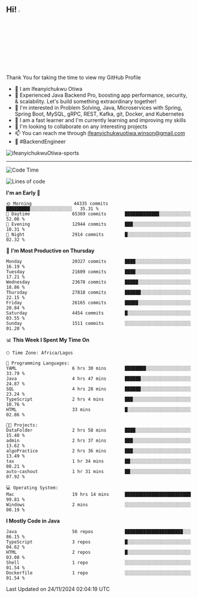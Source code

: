 <!-- BLOG-POST-LIST:START --><!-- BLOG-POST-LIST:END -->

## Hi! <img src="https://media.giphy.com/media/hvRJCLFzcasrR4ia7z/giphy.gif" width="4%"> 

Thank You for taking the time to view my GitHub Profile

- 👋 I am Ifeanyichukwu Otiwa
- 🚀 Experienced Java Backend Pro, boosting app performance, security, & scalability. Let's build something extraordinary together!
- 👀 I'm interested in Problem Solving, Java, Microservices with Spring, Spring Boot, MySQL, gRPC, REST, Kafka, git, Docker, and Kubernetes
- 🌱 I am a fast learner and I'm currently learning and improving my skills
- 💞️ I'm looking to collaborate on any interesting projects
- 📫 You can reach me through ifeanyichukwuotiwa.winson@gmail.com
- 🚀 #BackendEngineer

<p align="left" marginTop="10px"> <img src="https://komarev.com/ghpvc/?username=ifeanyichukwuOtiwa-sports&label=Profile%20views&color=0e75b6&style=for-the-badge" alt="ifeanyichukwuOtiwa-sports" /> </p>

***

<!--START_SECTION:waka-->
![Code Time](http://img.shields.io/badge/Code%20Time-3%2C153%20hrs%2023%20mins-blue)

![Lines of code](https://img.shields.io/badge/From%20Hello%20World%20I%27ve%20Written-31.3%20million%20lines%20of%20code-blue)

**I'm an Early 🐤** 

```text
🌞 Morning                44335 commits       █████████░░░░░░░░░░░░░░░░   35.31 % 
🌆 Daytime                65369 commits       █████████████░░░░░░░░░░░░   52.06 % 
🌃 Evening                12944 commits       ███░░░░░░░░░░░░░░░░░░░░░░   10.31 % 
🌙 Night                  2914 commits        █░░░░░░░░░░░░░░░░░░░░░░░░   02.32 % 
```
📅 **I'm Most Productive on Thursday** 

```text
Monday                   20327 commits       ████░░░░░░░░░░░░░░░░░░░░░   16.19 % 
Tuesday                  21609 commits       ████░░░░░░░░░░░░░░░░░░░░░   17.21 % 
Wednesday                23678 commits       █████░░░░░░░░░░░░░░░░░░░░   18.86 % 
Thursday                 27818 commits       ██████░░░░░░░░░░░░░░░░░░░   22.15 % 
Friday                   26165 commits       █████░░░░░░░░░░░░░░░░░░░░   20.84 % 
Saturday                 4454 commits        █░░░░░░░░░░░░░░░░░░░░░░░░   03.55 % 
Sunday                   1511 commits        ░░░░░░░░░░░░░░░░░░░░░░░░░   01.20 % 
```


📊 **This Week I Spent My Time On** 

```text
🕑︎ Time Zone: Africa/Lagos

💬 Programming Languages: 
YAML                     6 hrs 30 mins       ████████░░░░░░░░░░░░░░░░░   33.79 % 
Java                     4 hrs 47 mins       ██████░░░░░░░░░░░░░░░░░░░   24.87 % 
SQL                      4 hrs 28 mins       ██████░░░░░░░░░░░░░░░░░░░   23.24 % 
TypeScript               2 hrs 4 mins        ███░░░░░░░░░░░░░░░░░░░░░░   10.76 % 
HTML                     33 mins             █░░░░░░░░░░░░░░░░░░░░░░░░   02.86 % 

🐱‍💻 Projects: 
DataFolder               2 hrs 58 mins       ████░░░░░░░░░░░░░░░░░░░░░   15.40 % 
admin                    2 hrs 37 mins       ███░░░░░░░░░░░░░░░░░░░░░░   13.62 % 
algoPractice             2 hrs 36 mins       ███░░░░░░░░░░░░░░░░░░░░░░   13.49 % 
tax                      1 hr 34 mins        ██░░░░░░░░░░░░░░░░░░░░░░░   08.21 % 
auto-cashout             1 hr 31 mins        ██░░░░░░░░░░░░░░░░░░░░░░░   07.92 % 

💻 Operating System: 
Mac                      19 hrs 14 mins      █████████████████████████   99.81 % 
Windows                  2 mins              ░░░░░░░░░░░░░░░░░░░░░░░░░   00.19 % 
```

**I Mostly Code in Java** 

```text
Java                     56 repos            ██████████████████████░░░   86.15 % 
TypeScript               3 repos             █░░░░░░░░░░░░░░░░░░░░░░░░   04.62 % 
HTML                     2 repos             █░░░░░░░░░░░░░░░░░░░░░░░░   03.08 % 
Shell                    1 repo              ░░░░░░░░░░░░░░░░░░░░░░░░░   01.54 % 
Dockerfile               1 repo              ░░░░░░░░░░░░░░░░░░░░░░░░░   01.54 % 
```




 Last Updated on 24/11/2024 02:04:19 UTC
<!--END_SECTION:waka-->

<!--
<p align="center">
![trophy](https://github-profile-trophy.vercel.app/?username=ifeanyichukwuOtiwa-sports&theme=onedark) (https://github.com/ryo-ma/github-profile-trophy)
</p>
-->

<!---
ifeanyi-otiwa/ifeanyi-otiwa is a ✨ special ✨ repository because its `README.md` (this file) appears on your GitHub profile.
You can click the Preview link to take a look at your changes.
--->
